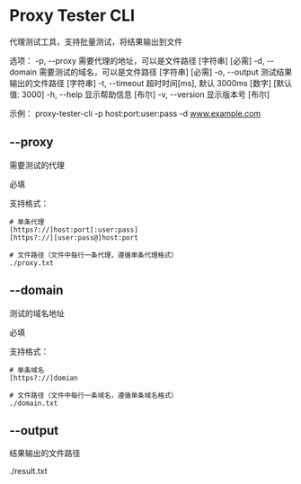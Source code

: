 # Proxy Tester CLI

代理测试工具，支持批量测试，将结果输出到文件

选项：
-p, --proxy 需要代理的地址，可以是文件路径 [字符串] [必需]
-d, --domain 需要测试的域名，可以是文件路径 [字符串] [必需]
-o, --output 测试结果输出的文件路径 [字符串]
-t, --timeout 超时时间[ms], 默认 3000ms [数字] [默认值: 3000]
-h, --help 显示帮助信息 [布尔]
-v, --version 显示版本号 [布尔]

示例：
proxy-tester-cli -p host:port:user:pass -d www.example.com

## --proxy

需要测试的代理

必填

支持格式：

```
# 单条代理
[https?://]host:port[:user:pass]
[https?://][user:pass@]host:port

# 文件路径（文件中每行一条代理，遵循单条代理格式）
./proxy.txt
```

## --domain

测试的域名地址

必填

支持格式：

```
# 单条域名
[https?://]domian

# 文件路径（文件中每行一条域名，遵循单条域名格式）
./domain.txt
```

## --output

结果输出的文件路径

./result.txt
